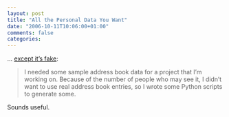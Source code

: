 ```yaml
---
layout: post
title: "All the Personal Data You Want"
date: "2006-10-11T10:06:00+01:00"
comments: false
categories: 
---
```


<p>&#8230; <a href="http://www.snee.com/bobdc.blog/2006/10/all_the_personal_data_you_want.html">except it&#8217;s fake</a>:</p>

<blockquote>
<p>I needed some sample address book data for a project that I&#8217;m working on. Because of the number of people who may see it, I didn&#8217;t want to use real address book entries, so I wrote some Python scripts to generate some.</p>
</blockquote>

<p>Sounds useful.</p>


